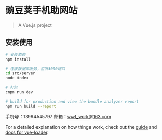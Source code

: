 # 豌豆荚手机助网站

> A Vue.js project

## 安装使用

``` bash
# 安装依赖
npm install

# 连接数据库服务，监听3000端口
cd src/server
node index

# 打包
cnpm run dev

# build for production and view the bundle analyzer report
npm run build --report
```
手机号：13994545797
邮箱：wwf_work@163.com

For a detailed explanation on how things work, check out the [guide](http://vuejs-templates.github.io/webpack/) and [docs for vue-loader](http://vuejs.github.io/vue-loader).
